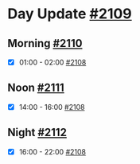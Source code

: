 # Day Update [#2109](https://github.com/sentrei/sentrei/issues/2109)

## Morning [#2110](https://github.com/sentrei/sentrei/issues/2110)

- [x] 01:00 - 02:00 [#2108](https://github.com/sentrei/sentrei/issues/2108)

## Noon [#2111](https://github.com/sentrei/sentrei/issues/2111)

- [x] 14:00 - 16:00 [#2108](https://github.com/sentrei/sentrei/issues/2108)

## Night [#2112](https://github.com/sentrei/sentrei/issues/2112)

- [x] 16:00 - 22:00 [#2108](https://github.com/sentrei/sentrei/issues/2108)
